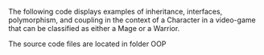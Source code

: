 The following code displays examples of inheritance, interfaces, polymorphism, and coupling in the context of a Character in a video-game that can be classified as either a Mage or a Warrior. 

The source code files are located in folder OOP
